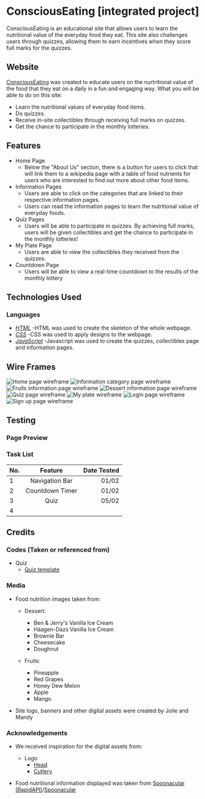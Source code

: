 # ConsciousEating [integrated project]

ConsciousEating is an educational site that allows users to learn the nutritional value of the everyday food they eat. This site also challenges users
through quizzes, allowing them to earn incentives when they score full marks for the quizzes.

## Website

[ConsciousEating](https://joliehehehe.github.io/Integrated-Project/) was created to educate users on the nurtritional value of the food that they eat 
on a daily in a fun and engaging way. 
What you will be able to do on this site:

- Learn the nutritional values of everyday food items.
- Do quizzes.
- Receive in-site collectibles through receiving full marks on quizzes.
- Get the chance to participate in the monthly lotteries.

## Features

- Home Page
    - Below the "About Us" section, there is a button for users to click that will link them to a wikipedia page with a table of food nutrients for users who are
    interested to find out more about other food items.
- Information Pages
    - Users are able to click on the categories that are linked to their respective information pages.
    - Users can read the information pages to learn the nutritional value of everyday foods.
- Quiz Pages
    - Users will be able to participate in quizzes. By achieving full marks, users will be given collectibles and get the chance to participate in the monthly lotteries!
- My Plate Page
    - Users are able to view the collectibles they received from the quizzes.
- Countdown Page
    - Users will be able to view a real-time countdown to the results of the monthly lottery

## Technologies Used

### Languages

- *[HTML](https://en.wikipedia.org/wiki/HTML#:~:text=Hypertext%20Markup%20Language%20(HTML)%20is,scripting%20languages%20such%20as%20JavaScript.)*
    -HTML was used to create the skeleton of the whole webpage.
- *[CSS](https://en.wikipedia.org/wiki/CSS)*
    -CSS was used to apply designs to the webpage.
- *[JavaScript](https://www.javascript.com/)*
    -Javascript was used to create the quizzes, collectibles page and information pages.

## Wire Frames

<img src="images/home_page.png" alt="Home page wireframe">
<img src="images/information_page.png" alt="Information category page wireframe">
<img src="images/info_fruits.png" alt="Fruits information page wireframe">
<img src="images/info_dessert.png" alt="Dessert information page wireframe">
<img src="images/quiz_page.png" alt="Quiz page wireframe">
<img src="images/my_plate.png" alt="My plate wireframe">
<img src="images/login_page.png" alt="Login page wireframe">
<img src="images/signup_page.png" alt="Sign up page wireframe">

## Testing

### Page Preview


### Task List
| No.  |     Feature     |  Date Tested |
|------|:---------------:|-------------:|
| 1    |  Navigation Bar |    01/02     |
| 2    | Countdown Timer |    01/02     |
| 3    |      Quiz       |    05/02     |
| 4    |                 |              |


## Credits

### Codes (Taken or referenced from)

- Quiz
    - [Quiz template](https://www.sitepoint.com/simple-javascript-quiz/)

### Media

- Food nutrition images taken from:
    - Dessert: 
        - Ben & Jerry's Vanilla Ice Cream
        - Häagen-Dazs Vanilla Ice Cream
        - Brownie Bar
        - Cheesecake
        - Doughnut

    - Fruits:
        - Pineapple
        - Red Grapes
        - Honey Dew Melon
        - Apple
        - Mango

- Site logo, banners and other digital assets were created by Jolie and Mandy
    

### Acknowledgements

- We received inspiration for the digital assets from: 
    - Logo
        - [Head](https://dlpng.com/png/1657829)
        - [Cutlery](https://www.shutterstock.com/image-vector/fork-knife-linear-icon-line-editable-790122049)
        
- Food nutritional information displayed was taken from [Spoonacular (RapidAPI)](https://rapidapi.com/spoonacular/api/recipe-food-nutrition/endpoints)/[Spoonacular](https://spoonacular.com/food-api/)